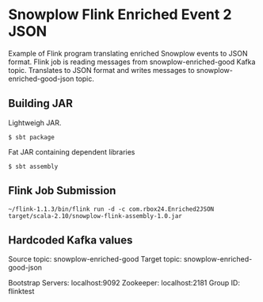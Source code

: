 # Snowplow Flink Enriched Event 2 JSON

Example of Flink program translating enriched Snowplow events to JSON format. Flink job is reading messages from snowplow-enriched-good Kafka topic. Translates to JSON format and writes messages to snowplow-enriched-good-json topic.

## Building JAR

Lightweigh JAR.

```
$ sbt package
```

Fat JAR containing dependent libraries

```
$ sbt assembly
```

## Flink Job Submission

```
~/flink-1.1.3/bin/flink run -d -c com.rbox24.Enriched2JSON target/scala-2.10/snowplow-flink-assembly-1.0.jar
```

## Hardcoded Kafka values
Source topic: snowplow-enriched-good
Target topic: snowplow-enriched-good-json

Bootstrap Servers: localhost:9092
Zookeeper: localhost:2181
Group ID: flinktest

